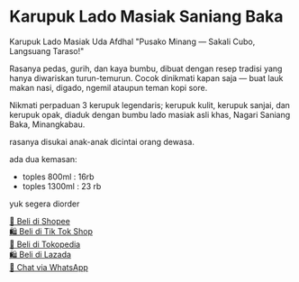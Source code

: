   <h1>Karupuk Lado Masiak Saniang Baka</h1>
  <p>Karupuk Lado Masiak Uda Afdhal
"Pusako Minang — Sakali Cubo, Langsuang Taraso!"

Rasanya pedas, gurih, dan kaya bumbu, dibuat dengan resep tradisi yang hanya diwariskan turun-temurun. Cocok dinikmati kapan saja — buat lauk makan nasi, digado, ngemil ataupun teman kopi sore.

Nikmati perpaduan 3 kerupuk legendaris; kerupuk kulit, kerupuk sanjai, dan kerupuk opak, diaduk dengan bumbu lado masiak asli khas, Nagari Saniang Baka, Minangkabau.

rasanya disukai anak-anak dicintai orang dewasa.

ada dua kemasan:
- toples 800ml : 16rb
- toples 1300ml : 23 rb

yuk segera diorder</p>
  <a href="https://id.shp.ee/dMFx4cE" class="link-button">🛒 Beli di Shopee</a>
  </br>
  <a href="https://shop-id.tokopedia.com/view/product/1731544081853941338%3Fregion%3DID%26locale%3Did-ID%26source%3Dtiktokseller%26no-cache%3D1%26e%3D1" class="link-button">🛍️ Beli di Tik Tok Shop</a>
   </br>
  <a href="https://www.tokopedia.com/ifia-busana/karupuk-lado-masiak-uda-afdhal-sajian-minang-khas-saniang-baka-lamak-bana-1731544081853941338" class="link-button">🛒 Beli di Tokopedia</a>
   </br>
  <a href="https://s.lazada.co.id/s.ZbqHJ6" class="link-button">🛍 Beli di Lazada</a>
   </br>
  <a href="https://wa.me/6281863084496?text=Halo%2C%20saya%20mau%20tanya%20produk%20Anda" class="link-button">📱 Chat via WhatsApp</a>
